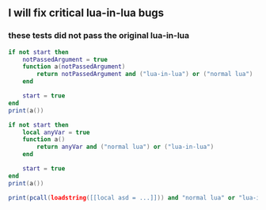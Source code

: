 ## I will fix critical lua-in-lua bugs
### these tests did not pass the original lua-in-lua

```lua
if not start then
    notPassedArgument = true
    function a(notPassedArgument)
        return notPassedArgument and ("lua-in-lua") or ("normal lua")
    end

    start = true
end
print(a())
```

```lua
if not start then
    local anyVar = true
    function a()
        return anyVar and ("normal lua") or ("lua-in-lua")
    end

    start = true
end
print(a())
```

```lua
print(pcall(loadstring([[local asd = ...]])) and "normal lua" or "lua-in-lua")
```